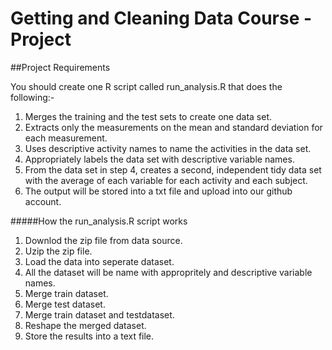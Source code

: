# Getting and Cleaning Data Course - Project
##Project Requirements

You should create one R script called run_analysis.R that does the following:-

1. Merges the training and the test sets to create one data set.
2. Extracts only the measurements on the mean and standard deviation for each measurement.
3. Uses descriptive activity names to name the activities in the data set.
4. Appropriately labels the data set with descriptive variable names.
5. From the data set in step 4, creates a second, independent tidy data set with the average of each variable for each activity and each subject.
6. The output will be stored into a txt file and upload into our github account.

#####How the run_analysis.R script works
1. Downlod the zip file from data source.
2. Uzip the zip file.
3. Load the data into seperate dataset.
4. All the dataset will be name with appropritely and descriptive variable names.
5. Merge train dataset.
6. Merge test dataset.
7. Merge train dataset and testdataset.
8. Reshape the merged dataset.
9. Store the results into a text file.
